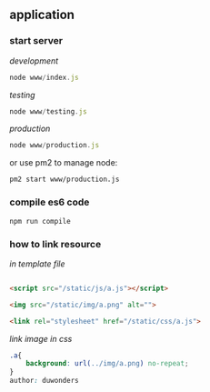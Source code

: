 ## application

### start server

*development*

```js
node www/index.js
```

*testing*

```js
node www/testing.js
```

*production*

```js
node www/production.js 
```

or use pm2 to manage node:

```
pm2 start www/production.js
```

### compile es6 code

```
npm run compile
```

### how to link resource

*in template file*

```html

<script src="/static/js/a.js"></script>

<img src="/static/img/a.png" alt="">

<link rel="stylesheet" href="/static/css/a.js">

```

*link image in css*

```css
.a{
    background: url(../img/a.png) no-repeat;
}
author: duwonders
```
